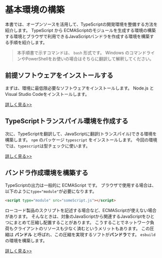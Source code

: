 # 基本環境の構築

本書では、オープンソースを活用して、TypeScriptの開発環境を整備する方法を紹介します。
TypeScript から ECMAScriptのモジュールを生成する環境の構築する環境とブラウザで利用できるJavaScriptバンドラを作成する環境を構築する手順を紹介します。

> 本手順書で示すコマンドは、 `bash` 形式です。
> Windows のコマンドラインやPowerShellをお使いの場合はそちらに翻訳して解釈してください。

## 前提ソフトウェアをインストールする

まずは、環境に最低限必要なソフトウェアをインストールします。
Node.js と Visual Studio Codeをインストールします。

[詳しく見る>>](./install.md)

## TypeScriptトランスパイル環境を作成する

次に、TypeScriptを翻訳して、JavaScriptに翻訳(トランスパイル)できる環境を構築します。
`npm` のパッケージ `typescript` をインストールします。
今回の環境では、`typescript`は型チェックに使います。

[詳しく見る>>](./init-typescript.md)

## バンドラ作成環境を構築する

TypeScriptの出力は一般的に ECMAScript です。
ブラウザで使用する場合は、以下のように`type="module"`が必要になります。

```html
<script type="module" src="someScript.js"></script>
```

ローコード製品のスクリプトを記述する場合など、ECMAScriptが使えない場合があります。
そんなときは、対象のJavaScriptから関連するJavaScriptをひとつにまとめて圧縮し配置することがあります。
こうすることでネットワーク負荷もクライアントのリソースも少なく済むというメリットもあります。
この圧縮は **バンドル** と呼ばれ、この圧縮を実現するソフトが**バンドラ**です。
`esbuild` の環境を構築します。

[詳しく見る>>](./bundler.md)
